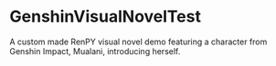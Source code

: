 # GenshinVisualNovelTest
A custom made RenPY visual novel demo featuring a character from Genshin Impact, Mualani, introducing herself.  
